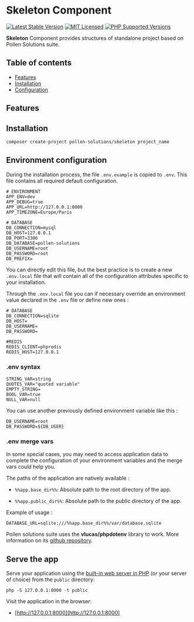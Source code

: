 # Skeleton Component

[![Latest Stable Version](https://img.shields.io/packagist/v/pollen-solutions/skeleton.svg?style=for-the-badge)](https://packagist.org/packages/pollen-solutions/skeleton)
[![MIT Licensed](https://img.shields.io/badge/license-MIT-green?style=for-the-badge)](LICENSE.md)
[![PHP Supported Versions](https://img.shields.io/badge/PHP->=7.4-8892BF?style=for-the-badge&logo=php)](https://www.php.net/supported-versions.php)

**Skeleton** Component provides structures of standalone project based on Pollen Solutions suite.

## Table of contents

- [Features](#Features)
- [Installation](#Installation)
- [Configuration](#Configuration)

## Features

## Installation

```sh
composer create-project pollen-solutions/skeleton project_name
```

## Environment configuration

During the installation process, the file ```.env.example``` is copied to ```.env```. This file contains all required
default configuration.

```dotenv
# ENVIRONMENT
APP_ENV=dev
APP_DEBUG=true
APP_URL=http://127.0.0.1:8000
APP_TIMEZONE=Europe/Paris

# DATABASE
DB_CONNECTION=mysql
DB_HOST=127.0.0.1
DB_PORT=3306
DB_DATABASE=pollen-solutions
DB_USERNAME=root
DB_PASSWORD=root
DB_PREFIX=
```

You can directly edit this file, but the best practice is to create a new ```.env.local``` file that will contain all of
the configuration attributes specific to your installation.

Through the ```.env.local``` file you can if necessary override an environment value declared in the ```.env``` file or
define new ones :

```dotenv
# DATABASE
DB_CONNECTION=sqlite
DB_HOST=
DB_USERNAME=
DB_PASSWORD=

#REDIS
REDIS_CLIENT=phpredis
REDIS_HOST=127.0.0.1
```

### .env syntax

```dotenv
STRING_VAR=string
QUOTES_VAR="quoted variable"
EMPTY_STRING=
BOOL_VAR=true
NULL_VAR=null
```

You can use another previously defined environment variable like this :

```dotenv
DB_USERNAME=root
DB_PASSWORD=${DB_USER}
```

### .env merge vars

In some special cases, you may need to access application data to complete the
configuration of your environment variables and the merge vars could help you.

The paths of the application are natively available :

- ```%%app.base_dir%%```: Absolute path to the root directory of the app.

- ```%%app.public_dir%%```: Absolute path to the public directory of the app.

Example of usage :

```dotenv
DATABASE_URL=sqlite:///%%app.base_dir%%/var/database.sqlite
```

Pollen solutions suite uses the **vlucas/phpdotenv** library to work. More information on
its [github repository](https://github.com/vlucas/phpdotenv).

## Serve the app

Serve your application using
the [built-in web server in PHP](https://www.php.net/manual/en/features.commandline.webserver.php) (or your server of
choice) from the ```public``` directory:

```shell
php -S 127.0.0.1:8000 -t public
```

Visit the application in the browser:

- [http://127.0.0.1:8000](http://127.0.0.1:8000)

